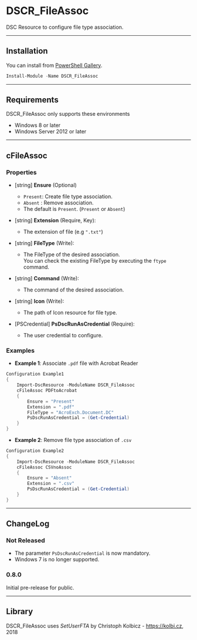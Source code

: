 # DSCR_FileAssoc

DSC Resource to configure file type association.

----
## Installation
You can install from [PowerShell Gallery](https://www.powershellgallery.com/packages/DSCR_FileAssoc/).
```Powershell
Install-Module -Name DSCR_FileAssoc
```

----
## Requirements
DSCR_FileAssoc only supports these environments

+ Windows 8 or later
+ Windows Server 2012 or later

----
## **cFileAssoc**

### Properties
+ [string] **Ensure** (Optional)
    + `Present`: Create file type association.
    + `Absent` : Remove association.
    + The default is `Present`. (`Present` or `Absent`)

+ [string] **Extension** (Require, Key):
    + The extension of file (e.g `".txt"`)

+ [string] **FileType** (Write):
    + The FileType of the desired association.  
    You can check the existing FileType by executing the `ftype` command.

+ [string] **Command** (Write):
    + The command of the desired association.

+ [string] **Icon** (Write):
    + The path of Icon resource for file type.

+ [PSCredential] **PsDscRunAsCredential** (Require):
    + The user credential to configure.


### Examples
+ **Example 1**: Associate `.pdf` file with Acrobat Reader
```Powershell
Configuration Example1
{
    Import-DscResource -ModuleName DSCR_FileAssoc
    cFileAssoc PDFtoAcrobat
    {
        Ensure = "Present"
        Extension = ".pdf"
        FileType = "AcroExch.Document.DC"
        PsDscRunAsCredential = (Get-Credential)
    }
}
```

+ **Example 2**: Remove file type association of `.csv`
```Powershell
Configuration Example2
{
    Import-DscResource -ModuleName DSCR_FileAssoc
    cFileAssoc CSVnoAssoc
    {
        Ensure = "Absent"
        Extension = ".csv"
        PsDscRunAsCredential = (Get-Credential)
    }
}
```

----
## ChangeLog
### Not Released
+ The parameter `PsDscRunAsCredential` is now mandatory.
+ Windows 7 is no longer supported.

### 0.8.0
Initial pre-release for public.


----
## Library
DSCR_FileAssoc uses *SetUserFTA* by Christoph Kolbicz - https://kolbi.cz, 2018
